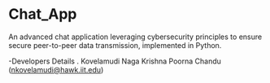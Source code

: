 # Chat_App
An advanced chat application leveraging cybersecurity principles to ensure secure peer-to-peer data transmission, implemented in Python.

-Developers Details
    . Kovelamudi Naga Krishna Poorna Chandu (nkovelamudi@hawk.iit.edu)
